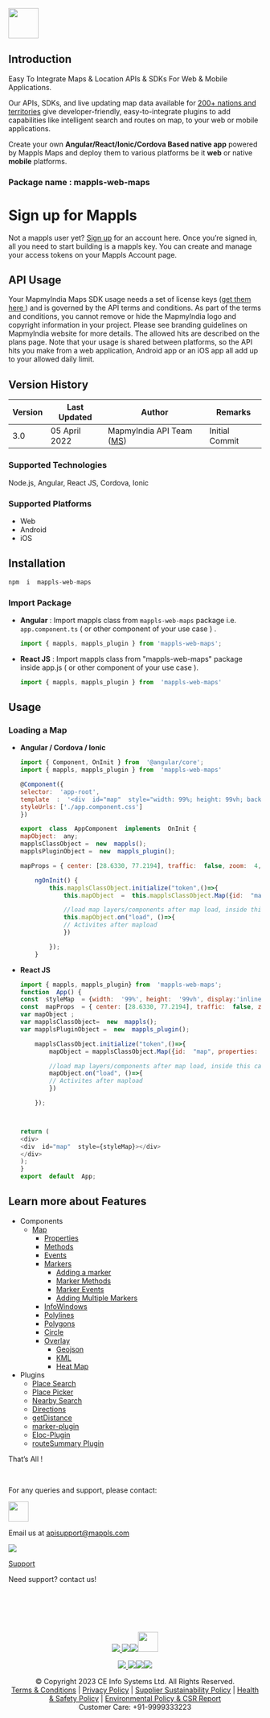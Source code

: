 [<img src="https://cdn-public.mappls.com/about-mappls/assets/images/mappls-logo.svg" height="60"/> </p>](https://about.mappls.com/api/maps)

## Introduction

Easy To Integrate Maps & Location APIs & SDKs For Web & Mobile Applications.
  

Our APIs, SDKs, and live updating map data available for [200+ nations and territories](https://github.com/MapmyIndia/mapmyindia-rest-api/blob/master/docs/countryISO.md) give developer-friendly, easy-to-integrate plugins to add capabilities like intelligent
search and routes on map, to your web or mobile applications.

Create your own **Angular/React/Ionic/Cordova Based native app** powered by Mappls Maps and deploy them to various platforms be it **web** or native **mobile** platforms.

### **Package name** : mappls-web-maps

# Sign up for Mappls

Not a mappls user yet? [Sign up](https://apis.mappls.com/console/) for an account here. Once you’re signed in, all you need to start building is a mappls key. You can create and manage your access tokens on your Mappls Account page.

## API Usage

Your MapmyIndia Maps SDK usage needs a set of license keys ([get them here ](https://apis.mappls.com/console/)) and is governed by the API terms and conditions. As part of the terms and conditions, you cannot remove or hide the MapmyIndia logo and copyright information in your project. Please see branding guidelines on MapmyIndia website for more details. The allowed hits are described on the plans page. Note that your usage is shared between platforms, so the API hits you make from a web application, Android app or an iOS app all add up to your allowed daily limit.

## Version History

| Version | Last Updated | Author | Remarks |
| ---- | ---- | ---- | ---- |
| 3.0 | 05 April 2022 | MapmyIndia API Team ([MS](https://github.com/mamtasharma117)) | Initial Commit |

###   Supported Technologies

Node.js, Angular, React JS, Cordova, Ionic

  
### Supported Platforms

- Web
- Android
- iOS

## Installation

```js
npm  i  mappls-web-maps
```

### Import Package

- **Angular** : Import mappls class from `mappls-web-maps` package i.e. `app.component.ts` ( or other component of your use case ) .

	```js
	import { mappls, mappls_plugin } from 'mappls-web-maps';
	```
-  **React JS** : Import mappls class from "mappls-web-maps" package inside app.js ( or other component of your use case ).
	```js
	import { mappls, mappls_plugin } from  'mappls-web-maps'
	```

## Usage

### Loading a Map

-  **Angular / Cordova / Ionic**

	```js
	import { Component, OnInit } from  '@angular/core';
	import { mappls, mappls_plugin } from  'mappls-web-maps'
	
	@Component({
	selector:  'app-root',
	template  :  '<div  id="map"  style="width: 99%; height: 99vh; background-color: white;"></div>',
	styleUrls: ['./app.component.css']
	})

	export  class  AppComponent  implements  OnInit {
	mapObject:  any;
	mapplsClassObject =  new  mappls();
	mapplsPluginObject =  new  mappls_plugin();

	mapProps = { center: [28.6330, 77.2194], traffic:  false, zoom:  4, geolocation:  false, clickableIcons:  false }

		ngOnInit() {
			this.mapplsClassObject.initialize("token",()=>{
				this.mapObject  =  this.mapplsClassObject.Map({id:  "map", properties:  this.mapProps});

				//load map layers/components after map load, inside this callback (Recommended)
				this.mapObject.on("load", ()=>{
				// Activites after mapload
				})

			});
		}
	```

 -  **React JS**

	```js
	import { mappls, mappls_plugin} from  'mappls-web-maps';
	function  App() {
	const  styleMap  = {width:  '99%', height:  '99vh', display:'inline-block'}
	const  mapProps  = { center: [28.6330, 77.2194], traffic:  false, zoom:  4, geolocation:  false, clickableIcons:  false }
	var mapObject ;
	var mapplsClassObject=  new  mappls();
	var mapplsPluginObject =  new  mappls_plugin();

		mapplsClassObject.initialize("token",()=>{
			mapObject = mapplsClassObject.Map({id:  "map", properties: mapProps});

			//load map layers/components after map load, inside this callback (Recommended)
			mapObject.on("load", ()=>{
			// Activites after mapload
			})

		});



	return (
	<div>
	<div  id="map"  style={styleMap}></div>
	</div>
	);
	}
	export  default  App;
	```

## Learn more about Features

- Components
	- [Map](https://github.com/mappls-api/mappls-web-maps/blob/main/components/map.md)
		- [Properties ](https://github.com/mappls-api/mappls-web-maps/blob/main/components/map.md#1-properties)
		- [Methods](https://github.com/mappls-api/mappls-web-maps/blob/main/components/map.md#2-map-methods)
		- [Events](https://github.com/mappls-api/mappls-web-maps/blob/main/components/map.md#3--map-events----listening-to-map-events)
		- [Markers](https://github.com/mappls-api/mappls-web-maps/blob/main/components/markers.md)
			- [Adding a marker](https://github.com/mappls-api/mappls-web-maps/blob/main/components/markers.md#1--adding-a-marker)
			- [Marker Methods](https://github.com/mappls-api/mappls-web-maps/blob/main/components/markers.md#2-marker-methods)
			- [Marker Events](https://github.com/mappls-api/mappls-web-maps/blob/main/components/markers.md#3-marker-events)
			- [Adding Multiple Markers](https://github.com/mappls-api/mappls-web-maps/blob/main/components/markers.md#iv-adding-multiple-markers)
		- [InfoWindows](https://github.com/mappls-api/mappls-web-maps/blob/main/components/infowindow.md)
		- [Polylines](https://github.com/mappls-api/mappls-web-maps/blob/main/components/polyline.md)
		- [Polygons](https://github.com/mappls-api/mappls-web-maps/blob/main/components/polygons.md)
		- [Circle](https://github.com/mappls-api/mappls-web-maps/blob/main/components/circle.md)
		- [Overlay](https://github.com/mappls-api/mappls-web-maps/blob/main/components/polyline.md)
			- [Geojson](https://github.com/mappls-api/mappls-web-maps/blob/main/components/polyline.md)
			- [KML](https://github.com/mappls-api/mappls-web-maps/blob/main/components/overlays.md)
			- [Heat Map](https://github.com/mappls-api/mappls-web-maps/blob/main/components/heatmap.md)
- Plugins
	- [Place Search](https://github.com/mappls-api/mappls-web-maps/tree/main/plugins/placeSearch-plugin)
	- [Place Picker](https://github.com/mappls-api/mappls-web-maps/tree/main/plugins/placePicker-plugin)
	- [Nearby Search](https://github.com/mappls-api/mappls-web-maps/tree/main/plugins/nearbySearch-plugin)
	- [Directions](https://github.com/mappls-api/mappls-web-maps/tree/main/plugins/directions-plugin)
	- [getDistance](https://github.com/mappls-api/mappls-web-maps/tree/main/plugins/getDistance%20Method)
	- [marker-plugin](https://github.com/mappls-api/mappls-web-maps/tree/main/plugins/marker-plugin)
	- [Eloc-Plugin](https://github.com/mappls-api/mappls-web-maps/tree/main/plugins/eLoc-plugin)
	- [routeSummary Plugin]()


That’s All !


<br>

For any queries and support, please contact: 

[<img src="https://about.mappls.com/images/mappls-logo.svg" height="40"/> </p>](https://about.mappls.com/api/)
Email us at [apisupport@mappls.com](mailto:apisupport@mappls.com)


![](https://www.mapmyindia.com/api/img/icons/support.png)

[Support](https://about.mappls.com/contact/)

Need support? contact us!

<br></br>
<br></br>

[<p align="center"> <img src="https://www.mapmyindia.com/api/img/icons/stack-overflow.png"/> ](https://stackoverflow.com/questions/tagged/mappls-api)[![](https://www.mapmyindia.com/api/img/icons/blog.png)](https://about.mappls.com/blog/)[![](https://www.mapmyindia.com/api/img/icons/gethub.png)](https://github.com/Mappls-api)[<img src="https://mmi-api-team.s3.ap-south-1.amazonaws.com/API-Team/npm-logo.one-third%5B1%5D.png" height="40"/> </p>](https://www.npmjs.com/org/mapmyindia) 



[<p align="center"> <img src="https://www.mapmyindia.com/june-newsletter/icon4.png"/> ](https://www.facebook.com/Mapplsofficial)[![](https://www.mapmyindia.com/june-newsletter/icon2.png)](https://twitter.com/mappls)[![](https://www.mapmyindia.com/newsletter/2017/aug/llinkedin.png)](https://www.linkedin.com/company/mappls/)[![](https://www.mapmyindia.com/june-newsletter/icon3.png)](https://www.youtube.com/channel/UCAWvWsh-dZLLeUU7_J9HiOA)




<div align="center">&#169; Copyright 2023 CE Info Systems Ltd. All Rights Reserved.</div>

<div align="center"> <a href="https://about.mappls.com/api/terms-&-conditions">Terms & Conditions</a> | <a href="https://about.mappls.com/about/privacy-policy">Privacy Policy</a> | <a href="https://about.mappls.com/pdf/mapmyIndia-sustainability-policy-healt-labour-rules-supplir-sustainability.pdf">Supplier Sustainability Policy</a> | <a href="https://about.mappls.com/pdf/Health-Safety-Management.pdf">Health & Safety Policy</a> | <a href="https://about.mappls.com/pdf/Environment-Sustainability-Policy-CSR-Report.pdf">Environmental Policy & CSR Report</a>

<div align="center">Customer Care: +91-9999333223</div>
